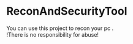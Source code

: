 # ReconAndSecurityTool
You can use this project to recon your pc .
<br>
!There is no responsibility for abuse!

